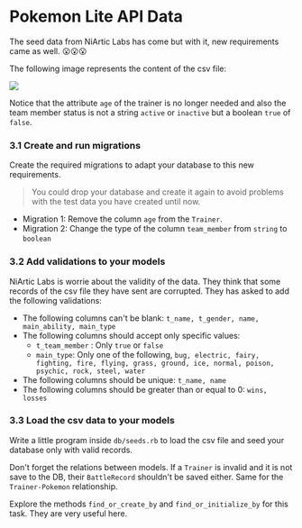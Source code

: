 # Pokemon Lite API Data

The seed data from NiArtic Labs has come but with it, new requirements came as well. 😮😮😮

The following image represents the content of the csv file:

![](https://p-vvf5mjm.t2.n0.cdn.getcloudapp.com/items/RBuvpJYB/Image%202020-05-21%20at%204.54.26%20AM.png?v=3c1a7cd471c106bd799c9330f232604c)

Notice that the attribute `age` of the trainer is no longer needed and also the team member status is not a string `active` or `inactive` but a boolean `true` of `false`.

### 3.1 Create and run migrations

Create the required migrations to adapt your database to this new requirements.

> You could drop your database and create it again to avoid problems with the test data you have created until now.

- Migration 1: Remove the column `age` from the `Trainer`.
- Migration 2: Change the type of the column `team_member` from `string` to `boolean`

### 3.2 Add validations to your models

NiArtic Labs is worrie about the validity of the data. They think that some records of the csv file they have sent are corrupted. They has asked to add the following validations:

- The following columns can't be blank: `t_name, t_gender, name, main_ability, main_type`
- The following columns should accept only specific values:
  - `t_team_member` : Only `true` or `false`
  - `main_type`: Only one of the following, `bug, electric, fairy, fighting, fire, flying, grass, ground, ice, normal, poison, psychic, rock, steel, water`
- The following columns should be unique: `t_name, name`
- The following columns should be greater than or equal to 0: `wins, losses`

### 3.3 Load the csv data to your models

Write a little program inside `db/seeds.rb` to load the csv file and seed your database only with valid records.

Don't forget the relations between models. If a `Trainer` is invalid and it is not save to the DB, their `BattleRecord` shouldn't be saved either. Same for the `Trainer-Pokemon` relationship.

Explore the methods `find_or_create_by` and `find_or_initialize_by` for this task. They are very useful here.
